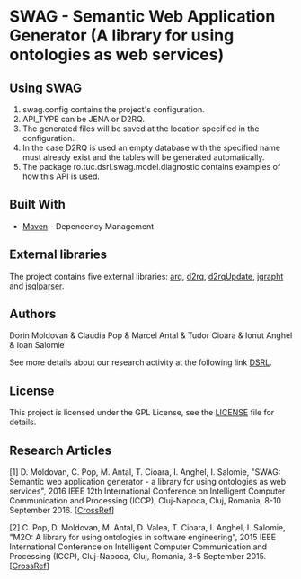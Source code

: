 # SWAG - Semantic Web Application Generator (A library for using ontologies as web services)

## Using SWAG

1. swag.config contains the project's configuration.
2. API_TYPE can be JENA or D2RQ.
3. The generated files will be saved at the location specified in the configuration.
4. In the case D2RQ is used an empty database with the specified name must already exist and the tables will be 
generated automatically.
5. The package ro.tuc.dsrl.swag.model.diagnostic contains examples of how this API is used.

## Built With
* [Maven](https://maven.apache.org/) - Dependency Management

## External libraries

The project contains five external libraries: [arq](http://www.java2s.com/Code/Jar/a/Downloadarq285jar.htm), [d2rq](http://d2rq.org/), [d2rqUpdate](https://github.com/VadimEisenberg/d2rqUpdate), [jgrapht](http://www.jgrapht.org/) and [jsqlparser](https://github.com/JSQLParser/JSqlParser). 

## Authors

Dorin Moldovan & Claudia Pop & Marcel Antal & Tudor Cioara & Ionut Anghel & Ioan Salomie

See more details about our research activity at the following link [DSRL](http://dsrl.coned.utcluj.ro/).

## License

This project is licensed under the GPL License, see the [LICENSE](LICENSE) file for details.

## Research Articles

[1] D. Moldovan, C. Pop, M. Antal, T. Cioara, I. Anghel, I. Salomie, "SWAG: Semantic web application generator - a library for using ontologies as web services", 2016 IEEE 12th International Conference on Intelligent Computer Communication and Processing (ICCP), Cluj-Napoca, Cluj, Romania, 8-10 September 2016. [[CrossRef](https://ieeexplore.ieee.org/document/7737130)]

[2] C. Pop, D. Moldovan, M. Antal, D. Valea, T. Cioara, I. Anghel, I. Salomie, "M2O: A library for using ontologies in software engineering", 2015 IEEE International Conference on Intelligent Computer Communication and Processing (ICCP), Cluj-Napoca, Cluj, Romania, 3-5 September 2015. [[CrossRef](https://ieeexplore.ieee.org/document/7312608)]
